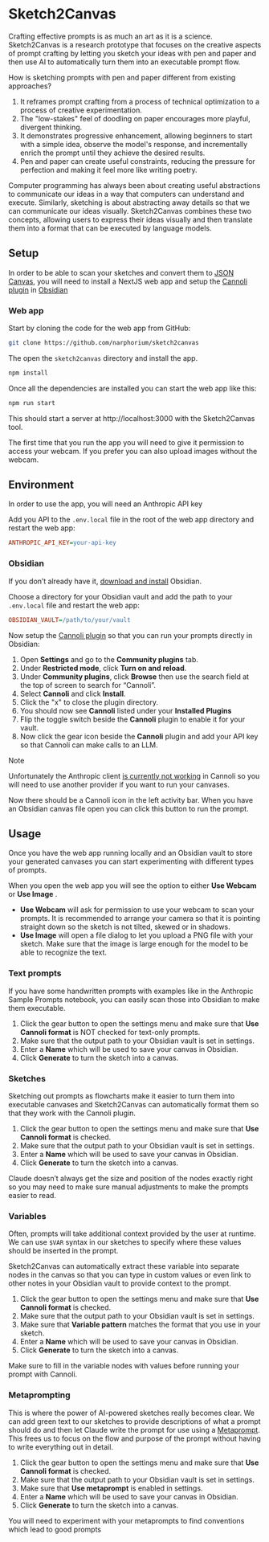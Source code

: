 # Sketch2Canvas

Crafting effective prompts is as much an art as it is a science. Sketch2Canvas is a research prototype that focuses on the creative aspects of prompt crafting by letting you sketch your ideas with pen and paper and then use AI to automatically turn them into an executable prompt flow.

How is sketching prompts with pen and paper different from existing approaches?

1. It reframes prompt crafting from a process of technical optimization to a process of creative experimentation.
2. The "low-stakes" feel of doodling on paper encourages more playful, divergent thinking. 
3. It demonstrates progressive enhancement, allowing beginners to start with a simple idea, observe the model's response, and incrementally enrich the prompt until they achieve the desired results.
4. Pen and paper can create useful constraints, reducing the pressure for perfection and making it feel more like writing poetry.

Computer programming has always been about creating useful abstractions to communicate our ideas in a way that computers can understand and execute. Similarly, sketching is about abstracting away details so that we can communicate our ideas visually. Sketch2Canvas combines these two concepts, allowing users to express their ideas visually and then translate them into a format that can be executed by language models.​​​

## Setup

In order to be able to scan your sketches and convert them to [JSON Canvas](https://jsoncanvas.org), you will need to install a NextJS web app and setup the [Cannoli plugin]( https://github.com/DeabLabs/cannoli) in [Obsidian](https://obsidian.md)
### Web app

Start by cloning the code for the web app from GitHub:

```sh
git clone https://github.com/narphorium/sketch2canvas
```

The open the `sketch2canvas` directory and install the app.

```sh
npm install
```

Once all the dependencies are installed you can start the web app like this:

```sh
npm run start
```

This should start a server at http://localhost:3000 with the Sketch2Canvas tool.

The first time that you run the app you will need to give it permission to access your webcam. If you prefer you can also upload images without the webcam.
## Environment

In order to use the app, you will need an Anthropic API key 

Add you API to the  `.env.local` file in the root of the web app directory and restart the web app:

```ini
ANTHROPIC_API_KEY=your-api-key
```

### Obsidian

If you don’t already have it, [download and install]( https://obsidian.md/download) Obsidian.

Choose a directory for your Obsidian vault and add the path to your `.env.local` file and restart the web app:

```ini
OBSIDIAN_VAULT=/path/to/your/vault
```

Now setup the [Cannoli plugin]( https://github.com/DeabLabs/cannoli) so that you can run your prompts directly in Obsidian:

1. Open **Settings** and go to the **Community plugins** tab.
2. Under **Restricted mode**, click **Turn on and reload**.
3. Under **Community plugins**, click **Browse** then use the search field at the top of screen to search for “Cannoli”.
4. Select **Cannoli** and click **Install**.
5. Click the "x" to close the plugin directory.
6. You should now see **Cannoli** listed under your **Installed Plugins**
7. Flip the toggle switch beside the **Cannoli** plugin to enable it for your vault.
8. Now click the gear icon beside the **Cannoli** plugin and add your API key so that Cannoli can make calls to an LLM.

> [!NOTE]
> Unfortunately the Anthropic client [is currently not working](https://github.com/DeabLabs/cannoli/issues/41) in Cannoli so you will need to use another provider if you want to run your canvases.

Now there should be a Cannoli icon in the left activity bar. When you have an Obsidian canvas file open you can click this button to run the prompt.

## Usage

Once you have the web app running locally and an Obsidian vault to store your generated canvases you can start experimenting with different types of prompts.

When you open the web app you will see the option to either **Use Webcam** or **Use Image** .

- **Use Webcam** will ask for permission to use your webcam to scan your prompts. It is recommended to arrange your camera so that it is pointing straight down so the sketch is not tilted, skewed or in shadows.
- **Use Image** will open a file dialog to let you upload a PNG file with your sketch. Make sure that the image is large enough for the model to be able to recognize the text.
 
### Text prompts

If you have some handwritten prompts with examples like in the Anthropic Sample Prompts notebook, you can easily scan those into Obsidian to make them executable.

1. Click the gear button to open the settings menu and make sure that **Use Cannoli format** is NOT checked for text-only prompts.
2. Make sure that the output path to your Obsidian vault is set in settings.
3. Enter a **Name** which will be used to save your canvas in Obsidian.
4. Click **Generate** to turn the sketch into a canvas.

### Sketches

Sketching out prompts as flowcharts make it easier to turn them into executable canvases and Sketch2Canvas can automatically format them so that they work with the Cannoli plugin.

1. Click the gear button to open the settings menu and make sure that **Use Cannoli format** is  checked.
2. Make sure that the output path to your Obsidian vault is set in settings.
3. Enter a **Name** which will be used to save your canvas in Obsidian.
4. Click **Generate** to turn the sketch into a canvas.

Claude doesn’t always get the size and position of the nodes exactly right so you may need to  make sure manual adjustments to make the prompts easier to read.

### Variables

Often, prompts will take additional context provided by the user at runtime. We can use `$VAR` syntax in our sketches to specify where these values should be inserted in the prompt.

Sketch2Canvas can automatically extract these variable into separate nodes in the canvas so that you can type in custom values or even link to other notes in your Obsidian vault to provide context to the prompt.

1. Click the gear button to open the settings menu and make sure that **Use Cannoli format** is  checked.
2. Make sure that the output path to your Obsidian vault is set in settings.
3. Make sure that **Variable pattern** matches the format that you use in your sketch.
4. Enter a **Name** which will be used to save your canvas in Obsidian.
5. Click **Generate** to turn the sketch into a canvas.

Make sure to fill in the variable nodes with values before running your prompt with Cannoli.

### Metaprompting

This is where the power of AI-powered sketches really becomes clear. We can add green text to our sketches to provide descriptions of what a prompt should do and then let Claude write the prompt for use using a [Metaprompt](https://colab.research.google.com/drive/1SoAajN8CBYTl79VyTwxtxncfCWlHlyy9). This frees us to focus on the flow and purpose of the prompt without having to write everything out in detail.

1. Click the gear button to open the settings menu and make sure that **Use Cannoli format** is  checked.
2. Make sure that the output path to your Obsidian vault is set in settings.
3. Make sure that **Use metaprompt** is enabled in settings.
4. Enter a **Name** which will be used to save your canvas in Obsidian.
5. Click **Generate** to turn the sketch into a canvas.

You will need to experiment with your metaprompts to find conventions which lead to good prompts